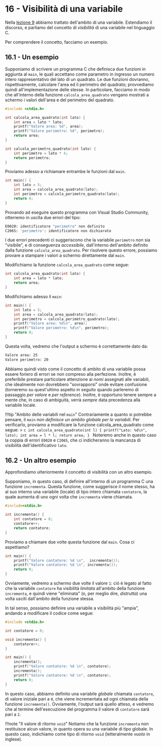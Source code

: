 # 16 - Visibilità di una variabile

Nella [lezione 9](../../01_intro/08_functions/lecture.md) abbiamo trattato dell'ambito di una variabile. Estendiamo il discorso, e parliamo del concetto di *visibilità* di una variabile nel linguaggio C.

Per comprendere il concetto, facciamo un esempio.

## 16.1 - Un esempio

Supponiamo di scrivere un programma C che definisca due funzioni in aggiunta al `main`, le quali accettano come parametro in ingresso un numero intero rappresentativo del lato di un quadrato. Le due funzioni dovranno, rispettivamente, calcolare l'area ed il perimetro del quadrato; provvediamo quindi all'implementazione delle stesse. In particolare, facciamo in modo che all'interno della funzione `calcola_area_quadrato` vengano mostrati a schermo i valori dell'area e del perimetro del quadrato.

```c linenums="1"
#include <stdio.h>

int calcola_area_quadrato(int lato) {
    int area = lato * lato;
    printf("Valore area: %d", area);
    printf("Valore perimetro: %d", perimetro);
    return area;
}

int calcola_perimetro_quadrato(int lato) {
    int perimetro = lato * 4;
    return perimetro;
}
```

Proviamo adesso a richiamare entrambe le funzioni dal `main`.

```c linenums="1"
int main() {
    int lato = 5;
    int area = calcola_area_quadrato(lato);
    int perimetro = calcola_perimetro_quadrato(lato);
    return 0;
}
```

Provando ad eseguire questo programma con Visual Studio Community, otterremo in uscita due errori del tipo:

```sh
E0020: identificatore "perimetro" non definito
C2065: 'perimetro': identificatore non dichiarato
```

I due errori precedenti ci suggeriscono che la variabile `perimetro` non sia "visibile", e di conseguenza *accessibile*, dall'interno dell'ambito definito dalla funzione `calcola_area_quadrato`. Per risolvere questo errore, possiamo provare a stampare i valori a schermo direttamente dal `main`.

Modifichiamo la funzione `calcola_area_quadrato` come segue:

```c linenums="1"
int calcola_area_quadrato(int lato) {
    int area = lato * lato;
    return area;
}
```

Modifichiamo adesso il `main`:

```c linenums="1"
int main() {
    int lato = 5;
    int area = calcola_area_quadrato(lato);
    int perimetro = calcola_perimetro_quadrato(lato);
    printf("Valore area: %d\n", area);
    printf("Valore perimetro: %d\n", perimetro);
    return 0;
}
```

Questa volta, vedremo che l'output a schermo è correttamente dato da:

```sh
Valore area: 25
Valore perimetro: 20
```

Abbiamo quindi visto come il concetto di ambito di una variabile possa essere foriero di errori se non compreso alla perfezione. Inoltre, è preferibile prestare particolare attenzione ai *nomi* assegnati alle variabili, che idealmente non dovrebbero "sovrapporsi" onde evitare confusione (torneremo su quest'ultimo aspetto in seguito quando parleremo di passaggio *per valore* e *per reference*). Inoltre, è opportuno tenere sempre a mente che, in caso di ambiguità, verrà *sempre* data precedenza alla variabile locale.

!!!tip "Ambito delle variabili nel `main`"
    Contrariamente a quanto si potrebbe pensare, il `main` *non definisce un ambito globale per le variabili*. Per verificarlo, proviamo a modificare la funzione calcola_area_quadrato come segue:
    > ```c
      int calcola_area_quadrato(int l) {
          printf("Lato: %d\n", lato);
          int area = l * l;
          return area;
      }
      ```
    Noteremo anche in questo caso la coppia di errori `E0020` e `C2065`, che ci indicheranno la mancanza di visibilità dell'identificativo `lato`.

## 16.2 - Un altro esempio

Approfondiamo ulteriormente il concetto di visibilità con un altro esempio.

Supponiamo, in questo caso, di definire all'interno di un programma C una funzione `incrementa`. Questa funzione, come suggerisce il nome stesso, ha al suo interno una variabile (locale) di tipo intero chiamata `contatore`, la quale aumenta di uno ogni volta che `incrementa` viene chiamata.

```c linenums="1"
#include<stdio.h> 

int incrementa() {
    int contatore = 0;
    contatore++;
    return contatore;
}
```

Proviamo a chiamare due volte questa funzione dal `main`. Cosa ci aspettiamo?

```c linenums="1"
int main() {
    printf("Valore contatore: %d \n",  incrementa());
    printf("Valore contatore: %d \n", incrementa());
    return 0;
}
```

Ovviamente, vedremo a schermo due volte il valore `1`: ciò è legato al fatto che la variabile `contatore` ha visibilità *limitata* all'ambito della funzione `incrementa`, e quindi viene "eliminata" (o, per meglio dire, *distrutta*) una volta usciti dall'ambito della funzione stessa.

In tal senso, possiamo definire una variabile a visibilità più "ampia", andando a modificare il codice come segue:

```c linenums="1"
#include <stdio.h>

int contatore = 0;

void incrementa() {
	contatore++;
}

int main() {
    incrementa();
    printf("Valore contatore: %d \n", contatore);
    incrementa();
    printf("Valore contatore: %d \n", contatore);
    return 0;
}
```

In questo caso, abbiamo definito una variabile *globale* chiamata `contatore`, di valore iniziale pari a `0`, che viene incrementata ad ogni chiamata della funzione `incrementa()`. Ovviamente, l'output sarà quello atteso, e vedremo che al termine dell'esecuzione del programma il valore di `contatore` sarà pari a `2`.

!!!note "Il valore di ritorno `void`"
    Notiamo che la funzione `incrementa` non restituisce alcun valore, in quanto opera su una variabile di tipo globale. In questo caso, indichiamo come tipo di ritorno `void` (letteralmente *vuoto* in inglese).
